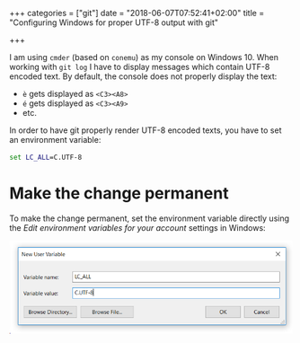 +++
categories = ["git"]
date = "2018-06-07T07:52:41+02:00"
title = "Configuring Windows for proper UTF-8 output with git"

+++

I am using `cmder` (based on `conemu`) as my console on Windows 10.
When working with `git log` I have to display messages which contain
UTF-8 encoded text. By default, the console does not properly display
the text:

- `è` gets displayed as `<C3><A8>`
- `é` gets displayed as `<C3><A9>`
- etc.

In order to have git properly render UTF-8 encoded texts, you have
to set an environment variable:

```cmd
set LC_ALL=C.UTF-8
```

# Make the change permanent

To make the change permanent, set the environment variable directly
using the _Edit environment variables for your account_ settings in
Windows:

![Setting the environment variable](set-env-variable.png)
